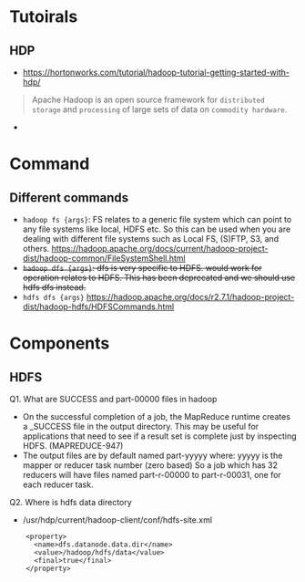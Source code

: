 # Tutoirals
## HDP
* https://hortonworks.com/tutorial/hadoop-tutorial-getting-started-with-hdp/
> Apache Hadoop is an open source framework for `distributed storage` and `processing` of large sets of data on  `commodity hardware`.
* 

# Command
## Different commands 
* `hadoop fs {args}`: FS relates to a generic file system which can point to any file systems like local, HDFS etc. So this can be used when you are dealing with different file systems such as Local FS, (S)FTP, S3, and others. https://hadoop.apache.org/docs/current/hadoop-project-dist/hadoop-common/FileSystemShell.html
* ~~`hadoop dfs {args}`: dfs is very specific to HDFS. would work for operation relates to HDFS. This has been deprecated and we should use hdfs dfs instead.~~
* `hdfs dfs {args}`
https://hadoop.apache.org/docs/r2.7.1/hadoop-project-dist/hadoop-hdfs/HDFSCommands.html


# Components
## HDFS
Q1. What are SUCCESS and part-00000 files in hadoop
* On the successful completion of a job, the MapReduce runtime creates a _SUCCESS file in the output directory. This may be useful for applications that need to see if a result set is complete just by inspecting HDFS. (MAPREDUCE-947)
* The output files are by default named part-yyyyy where: yyyyy is the mapper or reducer task number (zero based) So a job which has 32 reducers will have files named part-r-00000 to part-r-00031, one for each reducer task.

Q2. Where is hdfs data directory
* /usr/hdp/current/hadoop-client/conf/hdfs-site.xml
```
    <property>
      <name>dfs.datanode.data.dir</name>
      <value>/hadoop/hdfs/data</value>
      <final>true</final>
    </property>
```
